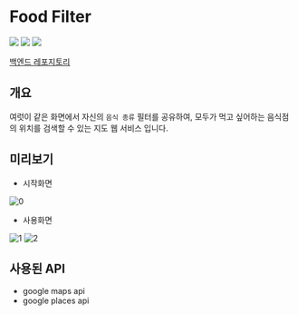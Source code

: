 # Food Filter

<p>
  <img src ="https://img.shields.io/badge/Javascript-F7DF1E?&style=flat-square&logo=Javascript&logoColor=black"/>
  <img src ="https://img.shields.io/badge/Vue.js-4FC08D?&style=flat-square&logo=Vue.js&logoColor=white"/>
  <img src ="https://img.shields.io/badge/Node.js-339933?&style=flat-square&logo=Node.js&logoColor=white"/>
</p>

[백엔드 레포지토리](https://github.com/jeong57281/foodfilter-BE)

## 개요

여럿이 같은 화면에서 자신의 `음식 종류` 필터를 공유하여, 모두가 먹고 싶어하는 음식점의 위치를 검색할 수 있는 지도 웹 서비스 입니다.

## 미리보기

* 시작화면

![0](https://user-images.githubusercontent.com/44913775/125246680-0f9e5400-e32d-11eb-9ec2-8abf95a6b19a.png)

* 사용화면

![1](https://user-images.githubusercontent.com/44913775/125244286-1bd4e200-e32a-11eb-9d0a-4702bf9bab21.png)
![2](https://user-images.githubusercontent.com/44913775/125244291-1d9ea580-e32a-11eb-8353-d5b0a111d69c.png)

## 사용된 API

* google maps api
* google places api
